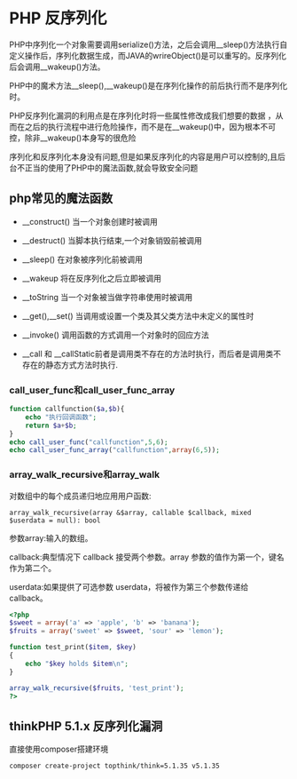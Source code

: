 # PHP 反序列化

PHP中序列化一个对象需要调用serialize()方法，之后会调用__sleep()方法执行自定义操作后，序列化数据生成，而JAVA的wrireObject()是可以重写的。反序列化后会调用__wakeup()方法。

PHP中的魔术方法__sleep(),__wakeup()是在序列化操作的前后执行而不是序列化时。

PHP反序列化漏洞的利用点是在序列化时将一些属性修改成我们想要的数据 ，从而在之后的执行流程中进行危险操作，而不是在__wakeup()中，因为根本不可控，除非__wakeup()本身写的很危险

序列化和反序列化本身没有问题,但是如果反序列化的内容是用户可以控制的,且后台不正当的使用了PHP中的魔法函数,就会导致安全问题

## php常见的魔法函数

- __construct() 当一个对象创建时被调用

- __destruct() 当脚本执行结束,一个对象销毁前被调用

- __sleep() 在对象被序列化前被调用

- __wakeup 将在反序列化之后立即被调用

- __toString 当一个对象被当做字符串使用时被调用

- __get(),__set() 当调用或设置一个类及其父类方法中未定义的属性时

- __invoke() 调用函数的方式调用一个对象时的回应方法

- __call 和 __callStatic前者是调用类不存在的方法时执行，而后者是调用类不存在的静态方式方法时执行.


### call_user_func和call_user_func_array

```php
function callfunction($a,$b){
    echo "执行回调函数";
    return $a+$b;
}
echo call_user_func("callfunction",5,6);
echo call_user_func_array("callfunction",array(6,5));

```
### array_walk_recursive和array_walk

对数组中的每个成员递归地应用用户函数:

`array_walk_recursive(array &$array, callable $callback, mixed $userdata = null): bool`

参数array:输入的数组。

callback:典型情况下 callback 接受两个参数。array 参数的值作为第一个，键名作为第二个。

userdata:如果提供了可选参数 userdata，将被作为第三个参数传递给 callback。



```php
<?php
$sweet = array('a' => 'apple', 'b' => 'banana');
$fruits = array('sweet' => $sweet, 'sour' => 'lemon');

function test_print($item, $key)
{
    echo "$key holds $item\n";
}

array_walk_recursive($fruits, 'test_print');
?>
```


## thinkPHP 5.1.x 反序列化漏洞

直接使用composer搭建环境


```shell
composer create-project topthink/think=5.1.35 v5.1.35
```
